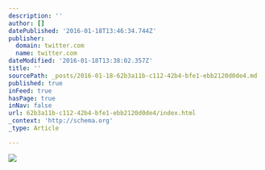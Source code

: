 ```yaml
---
description: ''
author: []
datePublished: '2016-01-18T13:46:34.744Z'
publisher:
  domain: twitter.com
  name: twitter.com
dateModified: '2016-01-18T13:38:02.357Z'
title: ''
sourcePath: _posts/2016-01-18-62b3a11b-c112-42b4-bfe1-ebb2120d0de4.md
published: true
inFeed: true
hasPage: true
inNav: false
url: 62b3a11b-c112-42b4-bfe1-ebb2120d0de4/index.html
_context: 'http://schema.org'
_type: Article

---
```

![](https://pbs.twimg.com/media/BXmGJu9CEAAenx9.jpg:large)